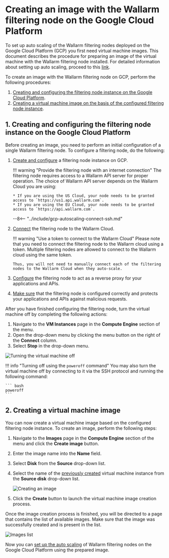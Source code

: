 [link-docs-gcp-autoscaling]:        autoscaling-overview.md
[link-docs-gcp-node-setup]:         ../../../installation/cloud-platforms/gcp/machine-image.md
[link-cloud-connect-guide]:         ../../../installation/cloud-platforms/gcp/machine-image.md#5-connect-the-filtering-node-to-the-wallarm-cloud
[link-docs-reverse-proxy-setup]:    ../../../installation/cloud-platforms/gcp/machine-image.md#6-configure-sending-traffic-to-the-wallarm-instance
[link-docs-check-operation]:        ../../installation-check-operation-en.md

[img-vm-instance-poweroff]:     ../../../images/installation-gcp/auto-scaling/common/create-image/vm-poweroff.png
[img-create-image]:             ../../../images/installation-gcp/auto-scaling/common/create-image/create-image.png
[img-check-image]:              ../../../images/installation-gcp/auto-scaling/common/create-image/image-list.png

[anchor-node]:  #1-creating-and-configuring-the-filtering-node-instance-on-the-google-cloud-platform
[anchor-gcp]:   #2-creating-a-virtual-machine-image

#   Creating an image with the Wallarm filtering node on the Google Cloud Platform

To set up auto scaling of the Wallarm filtering nodes deployed on the Google Cloud Platform (GCP) you first need virtual machine images. This document describes the procedure for preparing an image of the virtual machine with the Wallarm filtering node installed. For detailed information about setting up auto scaling, proceed to this [link][link-docs-gcp-autoscaling].

To create an image with the Wallarm filtering node on GCP, perform the following procedures:
1.  [Creating and configuring the filtering node instance on the Google Cloud Platform][anchor-node].
2.  [Creating a virtual machine image on the basis of the configured filtering node instance][anchor-gcp].

##  1.  Creating and configuring the filtering node instance on the Google Cloud Platform

Before creating an image, you need to perform an initial configuration of a single Wallarm filtering node. To configure a filtering node, do the following:
1.  [Create and configure][link-docs-gcp-node-setup] a filtering node instance on GCP.

    !!! warning "Provide the filtering node with an internet connection"
        The filtering node requires access to a Wallarm API server for proper operation. The choice of Wallarm API server depends on the Wallarm Cloud you are using:
        
        * If you are using the US Cloud, your node needs to be granted access to `https://us1.api.wallarm.com`.
        * If you are using the EU Cloud, your node needs to be granted access to `https://api.wallarm.com`.
    
    --8<-- "../include/gcp-autoscaling-connect-ssh.md"

2.  [Connect][link-cloud-connect-guide] the filtering node to the Wallarm Cloud.

    !!! warning "Use a token to connect to the Wallarm Cloud"
        Please note that you need to connect the filtering node to the Wallarm cloud using a token. Multiple filtering nodes are allowed to connect to the Wallarm cloud using the same token.
       
        Thus, you will not need to manually connect each of the filtering nodes to the Wallarm Cloud when they auto-scale. 

3.  [Configure][link-docs-reverse-proxy-setup] the filtering node to act as a reverse proxy for your applications and APIs.

4.  [Make sure][link-docs-check-operation] that the filtering node is configured correctly and protects your applications and APIs against malicious requests.

After you have finished configuring the filtering node, turn the virtual machine off by completing the following actions:
1.  Navigate to the **VM Instances** page in the **Compute Engine** section of the menu.
2.  Open the drop-down menu by clicking the menu button on the right of the **Connect** column.
3.  Select **Stop** in the drop-down menu.

![Turning the virtual machine off][img-vm-instance-poweroff]

!!! info "Turning off using the `poweroff` command"
    You may also turn the virtual machine off by connecting to it via the SSH protocol and running the following command:
    
    ``` bash
 	poweroff
 	```

##  2.  Creating a virtual machine image

You can now create a virtual machine image based on the configured filtering node instance. To create an image, perform the following steps:
1.  Navigate to the **Images** page in the **Compute Engine** section of the menu and click the **Create image** button.
2.  Enter the image name into the **Name** field.
3.  Select **Disk** from the **Source** drop-down list.
4.  Select the name of the [previously created][anchor-node] virtual machine instance from the **Source disk** drop-down list.

    ![Creating an image][img-create-image]

5.  Click the **Create** button to launch the virtual machine image creation process.

Once the image creation process is finished, you will be directed to a page that contains the list of available images. Make sure that the image was successfully created and is present in the list.

![Images list][img-check-image]

Now you can [set up the auto scaling][link-docs-gcp-autoscaling] of Wallarm filtering nodes on the Google Cloud Platform using the prepared image.